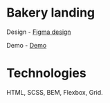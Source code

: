 # Bakery landing
Design - [Figma design](https://www.figma.com/file/dY3izAm0Vspsmra4lQWQIP/Bakerlab-FE-students?node-id=0%3A1)

Demo - [Demo](https://metja.github.io/bakery_landing/)

# Technologies

HTML, SCSS, BEM, Flexbox, Grid.
